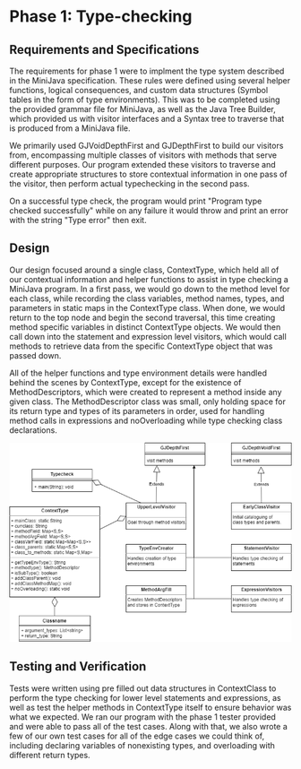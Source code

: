 # Phase 1: Type-checking

## Requirements and Specifications

The requirements for phase 1 were to implment the type system described in the MiniJava specification. These rules were defined using several helper functions, logical consequences, and custom data structures (Symbol tables in the form of type environments). This was to be completed using the provided grammar file for MiniJava, as well as the Java Tree Builder, which provided us with visitor interfaces and a Syntax tree to traverse that is produced from a MiniJava file. 

We primarily used GJVoidDepthFirst and GJDepthFirst to build our visitors from, encompassing multiple classes of visitors with methods that serve different purposes. Our program extended these visitors to traverse and create appropriate structures to store contextual information in one pass of the visitor, then perform actual typechecking in the second pass. 

On a successful type check, the program would print "Program type checked successfully" while on any failure it would throw and print an error with the string "Type error" then exit.

## Design

Our design focused around a single class, ContextType, which held all of our contextual information and helper functions to assist in type checking a MiniJava program. In a first pass, we would go down to the method level for each class, while recording the class variables, method names, types, and parameters in static maps in the ContextType class. When done, we would return to the top node and begin the second traversal, this time creating method specific variables in distinct ContextType objects. We would then call down into the statement and expression level visitors, which would call methods to retrieve data from the specific ContextType object that was passed down. 

All of the helper functions and type environment details were handled behind the scenes by ContextType, except for the existence of MethodDescriptors, which were created to represent a method inside any given class. The MethodDescriptor class was small, only holding space for its return type and types of its parameters in order, used for handling method calls in expressions and noOverloading while type checking class declarations.

![alt text](./img/hw1_uml.png?raw=true)

## Testing and Verification

Tests were written using pre filled out data structures in ContextClass to perform the type checking for lower level statements and expressions, as well as test the helper methods in ContextType itself to ensure behavior was what we expected. We ran our program with the phase 1 tester provided and were able to pass all of the test cases. Along with that, we also wrote a few of our own test cases for all of the edge cases we could think of, including declaring variables of nonexisting types, and overloading with different return types.
